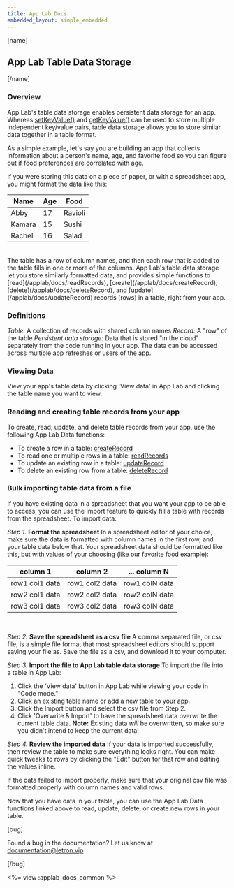 ```yaml
---
title: App Lab Docs
embedded_layout: simple_embedded
---
```


[name]

## App Lab Table Data Storage

[/name]


### Overview
App Lab's table data storage enables persistent data storage
 for an app. Whereas [setKeyValue()](/applab/docs/getKeyValue) and [getKeyValue()](/applab/docs/getKeyValue) can be used to store multiple independent key/value pairs, table data storage allows you to store similar data together in a table format.

 As a simple example, let's say you are building an app that
  collects information about a person's name,
   age, and favorite food so you can figure out if food
    preferences are correlated with age.

If you were storing this data on a piece of paper, or with a spreadsheet app, you might format the data like this:

| Name  | Age | Food
|-----------------|------|-----------|
| Abby  | 17 | Ravioli |
| Kamara  | 15 | Sushi |
| Rachel  | 16 | Salad |
<br>
The table has a row of column names, and then each row that is added to the table fills in one or more
 of the columns. App Lab's table data storage let you store similarly formatted data, and provides simple
  functions to [read](/applab/docs/readRecords), [create](/applab/docs/createRecord), [delete](/applab/docs/deleteRecord), and [update](/applab/docs/updateRecord) records (rows) in a table, right from your app.

### Definitions
_Table:_ A collection of records with shared column names
_Record:_ A "row" of the table
_Persistent data storage:_ Data that is stored "in the cloud" separately from the code running in your app. The data can be accessed across multiple app refreshes or users of the app.

### Viewing Data
 View your app's table data by clicking 'View data' in App Lab and clicking the table name you want to view.

### Reading and creating table records from your app
To create, read, update, and delete table records from your app, use the following App Lab Data functions:

- To create a row in a table: [createRecord](/applab/docs/createRecord)
- To read one or multiple rows in a table: [readRecords](/applab/docs/readRecords)
- To update an existing row in a table: [updateRecord](/applab/docs/updateRecord)
- To delete an existing row from a table: [deleteRecord](/applab/docs/deleteRecord)

### Bulk importing table data from a file
If you have existing data in a spreadsheet that you want your app to be able to access, you can use the Import feature to quickly fill a table with records from the spreadsheet. To import data:

_Step 1._ **Format the spreadsheet**
In a spreadsheet editor of your choice, make sure the data is formatted with column names in the first row, and your table data below that. Your spreadsheet data should be formatted like this, but with values of your choosing (like our favorite food example):

| column 1  | column 2 | ... column N
|-----------------|------|-----------|
| row1 col1 data   | row1 col2 data | row1 colN data |
| row2 col1 data   | row2 col2 data | row2 colN data |
| row3 col1 data   | row3 col2 data | row3 colN data |
<br>

_Step 2._ **Save the spreadsheet as a csv file**
A comma separated file, or csv file, is a simple file format that most spreadsheet editors should support saving your file as. Save the file as a csv, and download it to your computer.

_Step 3._ **Import the file to App Lab table data storage**
To import the file into a table in App Lab:

1. Click the 'View data' button in App Lab while viewing your code in "Code mode."
2. Click an existing table name or add a new table to your app.
3. Click the Import button and select the csv file from Step 2.
4. Click 'Overwrite & Import' to have the spreadsheet data overwrite the current table data.
**Note:** Existing data _will_ be overwritten, so make sure you didn't intend to keep the current data!

_Step 4._ **Review the imported data**
If your data is imported successfully, then review the table to make sure everything looks right. You can make quick tweaks to rows
by clicking the "Edit" button for that row and editing the values inline.

If the data failed
to import properly, make sure that your original csv file was formatted properly with column names and valid rows.


Now that you have data in your table, you can use the App Lab Data functions linked above to read, update, delete, or create new rows in
your table.

[bug]

Found a bug in the documentation? Let us know at documentation@letron.vip

[/bug]

<%= view :applab_docs_common %>
